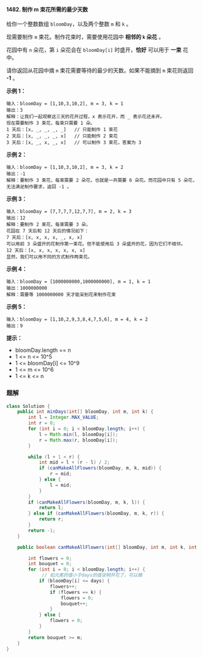 #### 1482. 制作 m 束花所需的最少天数

给你一个整数数组 `bloomDay`，以及两个整数 `m` 和 `k` 。

现需要制作 `m` 束花。制作花束时，需要使用花园中 **相邻的 `k` 朵花** 。

花园中有 `n` 朵花，第 `i` 朵花会在 `bloomDay[i]` 时盛开，**恰好** 可以用于 **一束** 花中。

请你返回从花园中摘 `m` 束花需要等待的最少的天数。如果不能摘到 `m` 束花则返回 **-1** 。

**示例 1：**

```shell
输入：bloomDay = [1,10,3,10,2], m = 3, k = 1
输出：3
解释：让我们一起观察这三天的花开过程，x 表示花开，而 _ 表示花还未开。
现在需要制作 3 束花，每束只需要 1 朵。
1 天后：[x, _, _, _, _]   // 只能制作 1 束花
2 天后：[x, _, _, _, x]   // 只能制作 2 束花
3 天后：[x, _, x, _, x]   // 可以制作 3 束花，答案为 3
```

**示例 2：**

```shell
输入：bloomDay = [1,10,3,10,2], m = 3, k = 2
输出：-1
解释：要制作 3 束花，每束需要 2 朵花，也就是一共需要 6 朵花。而花园中只有 5 朵花，无法满足制作要求，返回 -1 。
```

**示例 3：**

```shell
输入：bloomDay = [7,7,7,7,12,7,7], m = 2, k = 3
输出：12
解释：要制作 2 束花，每束需要 3 朵。
花园在 7 天后和 12 天后的情况如下：
7 天后：[x, x, x, x, _, x, x]
可以用前 3 朵盛开的花制作第一束花。但不能使用后 3 朵盛开的花，因为它们不相邻。
12 天后：[x, x, x, x, x, x, x]
显然，我们可以用不同的方式制作两束花。
```

**示例 4：**

```shell
输入：bloomDay = [1000000000,1000000000], m = 1, k = 1
输出：1000000000
解释：需要等 1000000000 天才能采到花来制作花束
```

**示例 5：**

```shell
输入：bloomDay = [1,10,2,9,3,8,4,7,5,6], m = 4, k = 2
输出：9
```

**提示：**

* bloomDay.length == n
* 1 <= n <= 10^5
* 1 <= bloomDay[i] <= 10^9
* 1 <= m <= 10^6
* 1 <= k <= n

### 题解

```java
class Solution {
    public int minDays(int[] bloomDay, int m, int k) {
        int l = Integer.MAX_VALUE;
        int r = 0;
        for (int i = 0; i < bloomDay.length; i++) {
            l = Math.min(l, bloomDay[i]);
            r = Math.max(r, bloomDay[i]);
        }

        while (l + 1 < r) {
            int mid = l + (r - l) / 2;
            if (canMakeAllFlowers(bloomDay, m, k, mid)) {
                r = mid;
            } else {
                l = mid;
            }
        }
        if (canMakeAllFlowers(bloomDay, m, k, l)) {
            return l;
        } else if (canMakeAllFlowers(bloomDay, m, k, r)) {
            return r;
        }
        return -1;
    }

    public boolean canMakeAllFlowers(int[] bloomDay, int m, int k, int days) {

        int flowers = 0;
        int bouquet = 0;
        for (int i = 0; i < bloomDay.length; i++) {
             // 如元素的值小于days的值说明开花了，可以摘
            if (bloomDay[i] <= days) {
                flowers++;
                if (flowers == k) {
                    flowers = 0;
                    bouquet++;
                }
            } else {
                flowers = 0;
            }
        }
        return bouquet >= m;
    }
}
```

